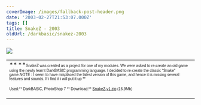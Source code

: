```yaml
---
coverImage: /images/fallback-post-header.png
date: '2003-02-27T21:53:07.000Z'
tags: []
title: SnakeZ - 2003
oldUrl: /darkbasic/snakez-2003
---
```


<table width="100%" cellspacing="0" cellpadding="0" border="0">
    <tbody>
        <tr>
            <td>**<font size="1" face="Verdana, Arial, Helvetica, sans-serif">          </font>**<font size="1" face="Verdana, Arial, Helvetica, sans-serif">SnakeZ          was created as a project for one of my modules. We were asked to re-create          an old game using the newly learnt DarkBASIC programming language. I decided          to re-create the classic "Snake" game.</font><font size="1" face="Verdana, Arial, Helvetica, sans-serif">NOTE : I          seem to have misplaced the latest version of this game, and hence it is          missing several features and sounds. If i find it i will put it up </font><font size="1" face="Verdana, Arial, Helvetica, sans-serif">**

Used:** DarkBASIC, PhotoShop 7 **
Download:\*\* [SnakeZ-v1.zip](https://www.mikecann.co.uk/Files/SnakeZ-v1.zip) (16.9Mb) </font></td>

![](https://www.mikecann.co.uk/Images/Games-Thumbs/snakez.gif)

</tr>
</tbody>

</table>
